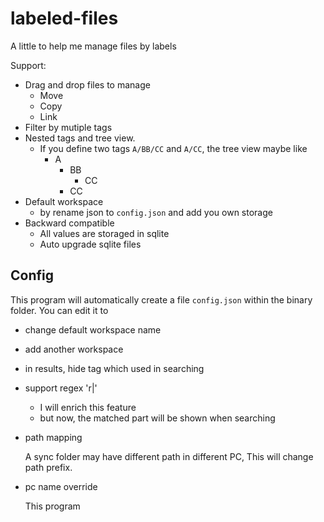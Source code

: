 # labeled-files

A little to help me manage files by labels

Support:

- Drag and drop files to manage
  - Move
  - Copy
  - Link
- Filter by mutiple tags
- Nested tags and tree view.
  - If you define two tags `A/BB/CC` and `A/CC`, the tree view maybe like
    - A
      - BB
        - CC
      - CC
- Default workspace
  - by rename json to `config.json` and add you own storage
- Backward compatible
  - All values are storaged in sqlite
  - Auto upgrade sqlite files

## Config

This program will automatically create a file `config.json` within the binary folder. 
You can edit it to 
- change default workspace name
- add another workspace
- in results, hide tag which used in searching
- support regex 'r|'
  - I will enrich this feature
  - but now, the matched part will be shown when searching
- path mapping
  
  A sync folder may have different path in different PC, This will change path prefix.
- pc name override
  
  This program 